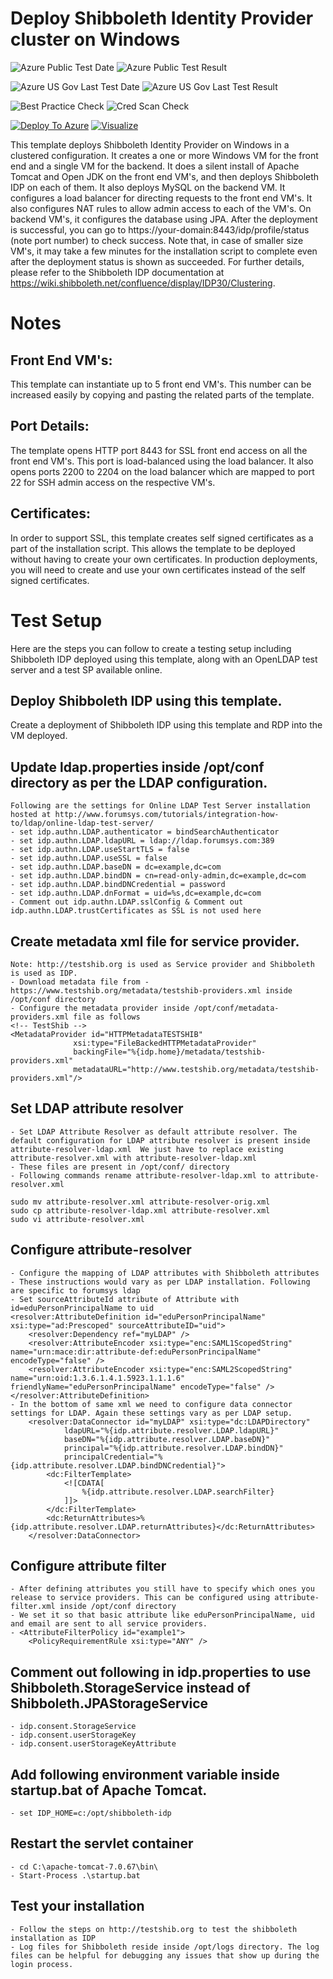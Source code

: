 # Deploy Shibboleth Identity Provider cluster on Windows

![Azure Public Test Date](https://azurequickstartsservice.blob.core.windows.net/badges/shibboleth-cluster-windows/PublicLastTestDate.svg)
![Azure Public Test Result](https://azurequickstartsservice.blob.core.windows.net/badges/shibboleth-cluster-windows/PublicDeployment.svg)

![Azure US Gov Last Test Date](https://azurequickstartsservice.blob.core.windows.net/badges/shibboleth-cluster-windows/FairfaxLastTestDate.svg)
![Azure US Gov Last Test Result](https://azurequickstartsservice.blob.core.windows.net/badges/shibboleth-cluster-windows/FairfaxDeployment.svg)

![Best Practice Check](https://azurequickstartsservice.blob.core.windows.net/badges/shibboleth-cluster-windows/BestPracticeResult.svg)
![Cred Scan Check](https://azurequickstartsservice.blob.core.windows.net/badges/shibboleth-cluster-windows/CredScanResult.svg)

[![Deploy To Azure](https://raw.githubusercontent.com/fathym-it/azure-quickstart-templates/master/1-CONTRIBUTION-GUIDE/images/deploytoazure.svg?sanitize=true)](https://portal.azure.com/#create/Microsoft.Template/uri/https%3A%2F%2Fraw.githubusercontent.com%2Ffathym-it%2Fazure-quickstart-templates%2Fmaster%2Fshibboleth-cluster-windows%2Fazuredeploy.json)  [![Visualize](https://raw.githubusercontent.com/fathym-it/azure-quickstart-templates/master/1-CONTRIBUTION-GUIDE/images/visualizebutton.svg?sanitize=true)](http://armviz.io/#/?load=https%3A%2F%2Fraw.githubusercontent.com%2Ffathym-it%2Fazure-quickstart-templates%2Fmaster%2Fshibboleth-cluster-windows%2Fazuredeploy.json)

This template deploys Shibboleth Identity Provider on Windows in a clustered configuration. It creates a one or more Windows VM for the front end and a single VM for the backend. It does a silent install of Apache Tomcat and Open JDK on the front end VM's, and then deploys Shibboleth IDP on each of them. It also deploys MySQL on the backend VM.  It configures a load balancer for directing requests to the front end VM's. It also configures NAT rules to allow admin access to each of the VM's. On backend VM's, it configures the database using JPA. After the deployment is successful, you can go to https://your-domain:8443/idp/profile/status (note port number) to check success. Note that, in case of smaller size VM's, it may take a few minutes for the installation script to complete even after the deployment status is shown as succeeded. For further details, please refer to the Shibboleth IDP documentation at https://wiki.shibboleth.net/confluence/display/IDP30/Clustering.

# Notes

## Front End VM's:
This template can instantiate up to 5 front end VM's. This number can be increased easily by copying and pasting the related parts of the template. 

## Port Details:
The template opens HTTP port 8443 for SSL front end access on all the front end VM's. This port is load-balanced using the load balancer.
It also opens ports 2200 to 2204 on the load balancer which are mapped to port 22 for SSH admin access on the respective VM's.

## Certificates:
In order to support SSL, this template creates self signed certificates as a part of the installation script. This allows the template to be deployed without having to create your own certificates. In production deployments, you will need to create and use your own certificates instead of the self signed certificates.

# Test Setup
Here are the steps you can follow to create a testing setup including Shibboleth IDP deployed using this template, along with an OpenLDAP test server and a test SP available online.

## Deploy Shibboleth IDP using this template.

Create a deployment of Shibboleth IDP using this template and RDP into the VM deployed.

## Update ldap.properties inside /opt/conf directory as per the LDAP configuration. 
    Following are the settings for Online LDAP Test Server installation hosted at http://www.forumsys.com/tutorials/integration-how-to/ldap/online-ldap-test-server/
	- set idp.authn.LDAP.authenticator = bindSearchAuthenticator
	- set idp.authn.LDAP.ldapURL = ldap://ldap.forumsys.com:389
	- set idp.authn.LDAP.useStartTLS = false
	- set idp.authn.LDAP.useSSL = false
	- set idp.authn.LDAP.baseDN = dc=example,dc=com
	- set idp.authn.LDAP.bindDN = cn=read-only-admin,dc=example,dc=com
	- set idp.authn.LDAP.bindDNCredential = password
	- set idp.authn.LDAP.dnFormat = uid=%s,dc=example,dc=com
	- Comment out idp.authn.LDAP.sslConfig & Comment out idp.authn.LDAP.trustCertificates as SSL is not used here

## Create metadata xml file for service provider. 
    Note: http://testshib.org is used as Service provider and Shibboleth is used as IDP.
	- Download metadata file from - https://www.testshib.org/metadata/testshib-providers.xml inside /opt/conf directory
	- Configure the metadata provider inside /opt/conf/metadata-providers.xml file as follows
	<!-- TestShib -->
	<MetadataProvider id="HTTPMetadataTESTSHIB"
                  xsi:type="FileBackedHTTPMetadataProvider"
                  backingFile="%{idp.home}/metadata/testshib-providers.xml"
                  metadataURL="http://www.testshib.org/metadata/testshib-providers.xml"/>

		
## Set LDAP attribute resolver
	- Set LDAP Attribute Resolver as default attribute resolver. The default configuration for LDAP attribute resolver is present inside attribute-resolver-ldap.xml  We just have to replace existing attribute-resolver.xml with attribute-resolver-ldap.xml
	- These files are present in /opt/conf/ directory
	- Following commands rename attribute-resolver-ldap.xml to attribute-resolver.xml

	sudo mv attribute-resolver.xml attribute-resolver-orig.xml
	sudo cp attribute-resolver-ldap.xml attribute-resolver.xml
	sudo vi attribute-resolver.xml

## Configure attribute-resolver
	- Configure the mapping of LDAP attributes with Shibboleth attributes
 	- These instructions would vary as per LDAP installation. Following are specific to forumsys ldap
	- Set sourceAttributeId attribute of Attribute with id=eduPersonPrincipalName to uid 
	<resolver:AttributeDefinition id="eduPersonPrincipalName" xsi:type="ad:Prescoped" sourceAttributeID="uid">
        <resolver:Dependency ref="myLDAP" />
        <resolver:AttributeEncoder xsi:type="enc:SAML1ScopedString" name="urn:mace:dir:attribute-def:eduPersonPrincipalName" encodeType="false" />
        <resolver:AttributeEncoder xsi:type="enc:SAML2ScopedString" name="urn:oid:1.3.6.1.4.1.5923.1.1.1.6" friendlyName="eduPersonPrincipalName" encodeType="false" />
    </resolver:AttributeDefinition>
	- In the bottom of same xml we need to configure data connector settings for LDAP. Again these settings vary as per LDAP setup.
		<resolver:DataConnector id="myLDAP" xsi:type="dc:LDAPDirectory"
				ldapURL="%{idp.attribute.resolver.LDAP.ldapURL}"
				baseDN="%{idp.attribute.resolver.LDAP.baseDN}" 
				principal="%{idp.attribute.resolver.LDAP.bindDN}"
				principalCredential="%{idp.attribute.resolver.LDAP.bindDNCredential}">
			<dc:FilterTemplate>
				<![CDATA[
					%{idp.attribute.resolver.LDAP.searchFilter}
				]]>
			</dc:FilterTemplate>
			<dc:ReturnAttributes>%{idp.attribute.resolver.LDAP.returnAttributes}</dc:ReturnAttributes>
		</resolver:DataConnector>
	
## Configure attribute filter
	- After defining attributes you still have to specify which ones you release to service providers. This can be configured using attribute-filter.xml inside /opt/conf directory
	- We set it so that basic attribute like eduPersonPrincipalName, uid and email are sent to all service providers.
	- <AttributeFilterPolicy id="example1">
        <PolicyRequirementRule xsi:type="ANY" />
	
## Comment out following in idp.properties to use Shibboleth.StorageService instead of Shibboleth.JPAStorageService
	- idp.consent.StorageService 
	- idp.consent.userStorageKey
	- idp.consent.userStorageKeyAttribute

## Add following environment variable inside startup.bat of Apache Tomcat.
    - set IDP_HOME=c:/opt/shibboleth-idp

## Restart the servlet container 
    - cd C:\apache-tomcat-7.0.67\bin\
    - Start-Process .\startup.bat
    
## Test your installation
    - Follow the steps on http://testshib.org to test the shibboleth installation as IDP
    - Log files for Shibboleth reside inside /opt/logs directory. The log files can be helpful for debugging any issues that show up during the login process.


